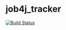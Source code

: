 # job4j_tracker

[![Build Status](https://app.travis-ci.com/vladimarus/job4j_tracker.svg?branch=master)](https://app.travis-ci.com/vladimarus/job4j_tracker)